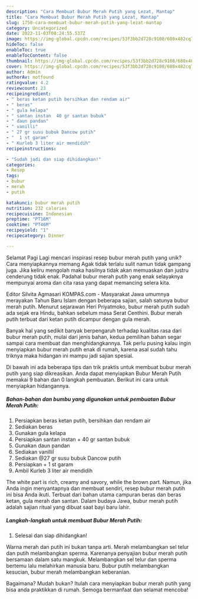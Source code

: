 ```yaml
---
description: "Cara Membuat Bubur Merah Putih yang Lezat, Mantap"
title: "Cara Membuat Bubur Merah Putih yang Lezat, Mantap"
slug: 1750-cara-membuat-bubur-merah-putih-yang-lezat-mantap
category: Uncategorized
date: 2022-11-03T08:24:55.537Z
image: https://img-global.cpcdn.com/recipes/53f3bb2d728c9108/680x482cq70/bubur-merah-putih-foto-resep-utama.jpg
hideToc: false
enableToc: true
enableTocContent: false
thumbnail: https://img-global.cpcdn.com/recipes/53f3bb2d728c9108/680x482cq70/bubur-merah-putih-foto-resep-utama.jpg
cover: https://img-global.cpcdn.com/recipes/53f3bb2d728c9108/680x482cq70/bubur-merah-putih-foto-resep-utama.jpg
author: Admin
authorAv: notfound
ratingvalue: 4.2
reviewcount: 23
recipeingredient:
- " beras ketan putih bersihkan dan rendam air"
- " beras"
- " gula kelapa"
- " santan instan  40 gr santan bubuk"
- " daun pandan"
- " vanilli"
- " 27 gr susu bubuk Dancow putih"
- "  1 st garam"
- " Kurleb 3 liter air mendidih"
recipeinstructions:

- "Sudah jadi dan siap dihidangkan!"
categories:
- Resep
tags:
- bubur
- merah
- putih

katakunci: bubur merah putih 
nutrition: 232 calories
recipecuisine: Indonesian
preptime: "PT16M"
cooktime: "PT46M"
recipeyield: "1"
recipecategory: Dinner

---
```



Selamat Pagi Lagi mencari inspirasi resep bubur merah putih yang unik? Cara menyiapkannya memang Agak tidak terlalu sulit namun tidak gampang juga. Jika keliru mengolah maka hasilnya tidak akan memuaskan dan justru cenderung tidak enak. Padahal bubur merah putih yang enak selayaknya mempunyai aroma dan cita rasa yang dapat memancing selera kita.


Editor Silvita Agmasari KOMPAS.com - Masyarakat Jawa umumnya merayakan Tahun Baru Islam dengan beberapa sajian, salah satunya bubur merah putih. Menurut sejarawan Heri Priyatmoko, bubur merah putih sudah ada sejak era Hindu, bahkan sebelum masa Serat Centhini. Bubur merah putih terbuat dari ketan putih dicampur dengan gula merah.

Banyak hal yang sedikit banyak berpengaruh terhadap kualitas rasa dari bubur merah putih, mulai dari jenis bahan, kedua pemilihan bahan segar sampai cara membuat dan menghidangkannya. Tak perlu pusing kalau ingin menyiapkan bubur merah putih enak di rumah, karena asal sudah tahu triknya maka hidangan ini mampu jadi sajian spesial.


Di bawah ini ada beberapa tips dan trik praktis untuk membuat bubur merah putih yang siap dikreasikan. Anda dapat menyiapkan Bubur Merah Putih memakai 9 bahan dan 0 langkah pembuatan. Berikut ini cara untuk menyiapkan hidangannya.

<!--inarticleads1-->

##### Bahan-bahan dan bumbu yang digunakan untuk pembuatan Bubur Merah Putih:

1. Persiapkan  beras ketan putih, bersihkan dan rendam air
1. Sediakan  beras
1. Gunakan  gula kelapa
1. Persiapkan  santan instan + 40 gr santan bubuk
1. Gunakan  daun pandan
1. Sediakan  vanilliĺ
1. Sediakan  @27 gr susu bubuk Dancow putih
1. Persiapkan  + 1 st garam
1. Ambil  Kurleb 3 liter air mendidih


The white part is rich, creamy and savory, while the brown part. Namun, jika Anda ingin menyantapnya dan membuat sendiri, resep bubur merah putih ini bisa Anda ikuti. Terbuat dari bahan utama campuran beras dan beras ketan, gula merah dan santan. Dalam budaya Jawa, bubur merah putih adalah sajian ritual yang dibuat saat bayi baru lahir. 

<!--inarticleads2-->

##### Langkah-langkah untuk membuat Bubur Merah Putih:


1. Selesai dan siap dihidangkan!

Warna merah dan putih ini bukan tanpa arti. Merah melambangkan sel telur dan putih melambangkan sperma. Karenanya penyajian bubur merah putih bersamaan dalam satu mangkuk. Melambangkan sel telur dan sperma bertemu lalu melahirkan manusia baru. Bubur putih melambangkan kesucian, bubur merah melambangkan keberanian. 

Bagaimana? Mudah bukan? Itulah cara menyiapkan bubur merah putih yang bisa anda praktikkan di rumah. Semoga bermanfaat dan selamat mencoba!
